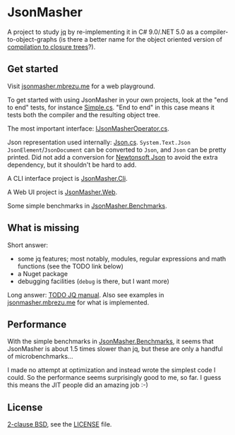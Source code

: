 # JsonMasher

A project to study [jq](https://stedolan.github.io/jq/) by re-implementing it in C# 9.0/.NET 5.0 as
a compiler-to-object-graphs (is there a better name for the object oriented version of [compilation
to closure trees](https://xach.livejournal.com/131456.html)?).

## Get started

Visit [jsonmasher.mbrezu.me](https://jsonmasher.mbrezu.me) for a web playground.

To get started with using JsonMasher in your own projects, look at the "end to end" tests, for
instance [Simple.cs](JsonMasher.Tests/EndToEnd/Simple.cs). "End to end" in this case means it tests
both the compiler and the resulting object tree.

The most important interface: [IJsonMasherOperator.cs](JsonMasher/Mashers/IJsonMasherOperator.cs).

Json representation used internally: [Json.cs](JsonMasher/JsonRepresentation/Json.cs). `System.Text.Json`
`JsonElement`/`JsonDocument` can be converted to `Json`, and `Json` can be pretty printed. Did not
add a conversion for [Newtonsoft Json](https://www.newtonsoft.com/json) to avoid the extra
dependency, but it shouldn't be hard to add.

A CLI interface project is [JsonMasher.Cli](JsonMasher.Cli).

A Web UI project is [JsonMasher.Web](JsonMasher.Web).

Some simple benchmarks in [JsonMasher.Benchmarks](JsonMasher.Benchmarks).

## What is missing

Short answer:

- some jq features; most notably, modules, regular expressions and math functions (see the TODO link below)
- a Nuget package
- debugging facilities (`debug` is there, but I want more)

Long answer: [TODO JQ manual](TODO.md#implementation-status-of-jq-manual-features). Also see
examples in [jsonmasher.mbrezu.me](https://jsonmasher.mbrezu.me) for what is implemented.

## Performance

With the simple benchmarks in [JsonMasher.Benchmarks](JsonMasher.Benchmarks), it seems that
JsonMasher is about 1.5 times slower than jq, but these are only a handful of microbenchmarks...

I made no attempt at optimization and instead wrote the simplest code I could. So the performance
seems surprisingly good to me, so far. I guess this means the JIT people did an amazing job :-)

## License

[2-clause BSD](https://en.wikipedia.org/wiki/BSD_licenses#2-clause_license_.28.22Simplified_BSD_License.22_or_.22FreeBSD_License.22.29), see the [LICENSE](./LICENSE) file.
